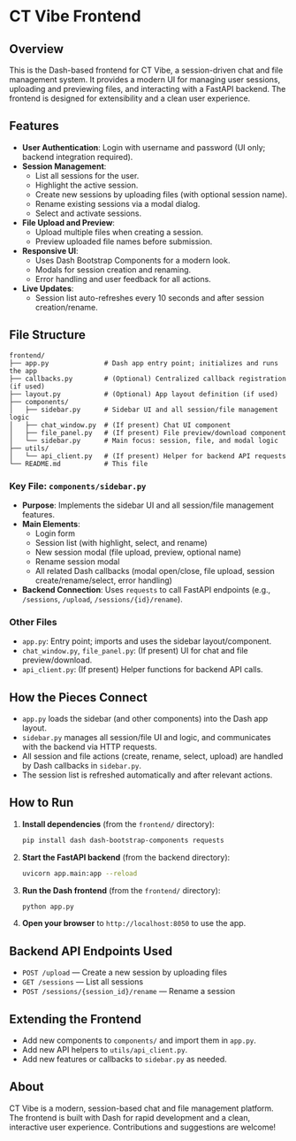 
# CT Vibe Frontend

## Overview

This is the Dash-based frontend for CT Vibe, a session-driven chat and file management system. It provides a modern UI for managing user sessions, uploading and previewing files, and interacting with a FastAPI backend. The frontend is designed for extensibility and a clean user experience.

## Features

- **User Authentication**: Login with username and password (UI only; backend integration required).
- **Session Management**:
  - List all sessions for the user.
  - Highlight the active session.
  - Create new sessions by uploading files (with optional session name).
  - Rename existing sessions via a modal dialog.
  - Select and activate sessions.
- **File Upload and Preview**:
  - Upload multiple files when creating a session.
  - Preview uploaded file names before submission.
- **Responsive UI**:
  - Uses Dash Bootstrap Components for a modern look.
  - Modals for session creation and renaming.
  - Error handling and user feedback for all actions.
- **Live Updates**:
  - Session list auto-refreshes every 10 seconds and after session creation/rename.

## File Structure

```
frontend/
├── app.py              # Dash app entry point; initializes and runs the app
├── callbacks.py        # (Optional) Centralized callback registration (if used)
├── layout.py           # (Optional) App layout definition (if used)
├── components/
│   ├── sidebar.py      # Sidebar UI and all session/file management logic
│   ├── chat_window.py  # (If present) Chat UI component
│   ├── file_panel.py   # (If present) File preview/download component
│   └── sidebar.py      # Main focus: session, file, and modal logic
├── utils/
│   └── api_client.py   # (If present) Helper for backend API requests
└── README.md           # This file
```

### Key File: `components/sidebar.py`
- **Purpose**: Implements the sidebar UI and all session/file management features.
- **Main Elements**:
  - Login form
  - Session list (with highlight, select, and rename)
  - New session modal (file upload, preview, optional name)
  - Rename session modal
  - All related Dash callbacks (modal open/close, file upload, session create/rename/select, error handling)
- **Backend Connection**: Uses `requests` to call FastAPI endpoints (e.g., `/sessions`, `/upload`, `/sessions/{id}/rename`).

### Other Files
- `app.py`: Entry point; imports and uses the sidebar layout/component.
- `chat_window.py`, `file_panel.py`: (If present) UI for chat and file preview/download.
- `api_client.py`: (If present) Helper functions for backend API calls.

## How the Pieces Connect

- `app.py` loads the sidebar (and other components) into the Dash app layout.
- `sidebar.py` manages all session/file UI and logic, and communicates with the backend via HTTP requests.
- All session and file actions (create, rename, select, upload) are handled by Dash callbacks in `sidebar.py`.
- The session list is refreshed automatically and after relevant actions.

## How to Run

1. **Install dependencies** (from the `frontend/` directory):
   ```bash
   pip install dash dash-bootstrap-components requests
   ```
2. **Start the FastAPI backend** (from the backend directory):
   ```bash
   uvicorn app.main:app --reload
   ```
3. **Run the Dash frontend** (from the `frontend/` directory):
   ```bash
   python app.py
   ```
4. **Open your browser** to `http://localhost:8050` to use the app.

## Backend API Endpoints Used
- `POST /upload` — Create a new session by uploading files
- `GET /sessions` — List all sessions
- `POST /sessions/{session_id}/rename` — Rename a session

## Extending the Frontend
- Add new components to `components/` and import them in `app.py`.
- Add new API helpers to `utils/api_client.py`.
- Add new features or callbacks to `sidebar.py` as needed.

## About

CT Vibe is a modern, session-based chat and file management platform. The frontend is built with Dash for rapid development and a clean, interactive user experience. Contributions and suggestions are welcome!
